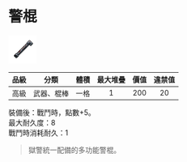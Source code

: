 # 警棍

![img](images/item_pic_TG.png)

|品級|分類|體積|最大堆疊|價值|違禁值|
|:--:|:--:|:--:|:--:|:--:|:--:|
|高級|武器、棍棒|一格|1|200|20|

裝備後：戰鬥時，點數+5。\
最大耐久度：8\
戰鬥時消耗耐久：1

> 獄警統一配備的多功能警棍。
